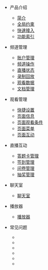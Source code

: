 * 产品介绍

  * [简介](/)
  * [全局约束](/limit)
  * [快速接入](/quick_start)
  * [功能索引](/function_index)
* 频道管理

  * [账户管理](account)
  * [频道操作](channelOperate)
  * [直播状态](channelState)
  * [录制回放](channelPlayback)
  * [观看数据](channelViewdata)
  * [文档管理](channelDoc)
* 观看管理
  
  * [快捷设置](webSetting)
  * [页面信息](webInfo)
  * [页面观看条件](webAuth)
  * [页面菜单](webMenu)
  * [页面互动](webInteract)
* 直播互动
    
  * [答题卡管理](answerRecordService)
  * [签到管理](checkinService)
  * [问卷管理](questionnaireService)
  * [抽奖管理](lotteryService)
* 聊天室

  * [聊天室](chatRoomService)
* 播放器

  * [播放器](playerService)
* 常见问题

  * []()
  * []()
  * []()
  * []()
  * []()
  * []()

